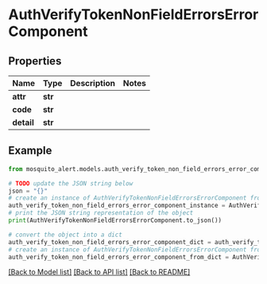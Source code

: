 # AuthVerifyTokenNonFieldErrorsErrorComponent


## Properties

Name | Type | Description | Notes
------------ | ------------- | ------------- | -------------
**attr** | **str** |  | 
**code** | **str** |  | 
**detail** | **str** |  | 

## Example

```python
from mosquito_alert.models.auth_verify_token_non_field_errors_error_component import AuthVerifyTokenNonFieldErrorsErrorComponent

# TODO update the JSON string below
json = "{}"
# create an instance of AuthVerifyTokenNonFieldErrorsErrorComponent from a JSON string
auth_verify_token_non_field_errors_error_component_instance = AuthVerifyTokenNonFieldErrorsErrorComponent.from_json(json)
# print the JSON string representation of the object
print(AuthVerifyTokenNonFieldErrorsErrorComponent.to_json())

# convert the object into a dict
auth_verify_token_non_field_errors_error_component_dict = auth_verify_token_non_field_errors_error_component_instance.to_dict()
# create an instance of AuthVerifyTokenNonFieldErrorsErrorComponent from a dict
auth_verify_token_non_field_errors_error_component_from_dict = AuthVerifyTokenNonFieldErrorsErrorComponent.from_dict(auth_verify_token_non_field_errors_error_component_dict)
```
[[Back to Model list]](../README.md#documentation-for-models) [[Back to API list]](../README.md#documentation-for-api-endpoints) [[Back to README]](../README.md)


